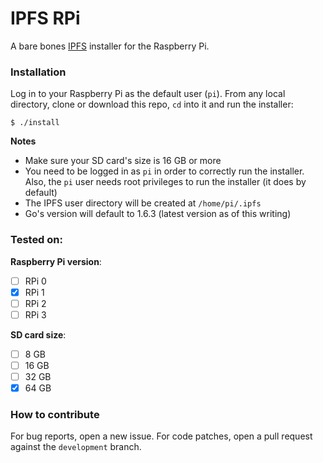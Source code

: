 IPFS RPi
========

A bare bones [IPFS](https://ipfs.io) installer for the Raspberry Pi.

### Installation

Log in to your Raspberry Pi as the default user (`pi`). From any local directory, 
clone or download this repo, `cd` into it and run the installer:

```SHELL
$ ./install
```

**Notes**

* Make sure your SD card's size is 16 GB or more
* You need to be logged in as `pi` in order to correctly run the installer. Also, 
  the `pi` user needs root privileges to run the installer (it does by default)
* The IPFS user directory will be created at `/home/pi/.ipfs`
* Go's version will default to 1.6.3 (latest version as of this writing)

### Tested on:

**Raspberry Pi version**:

- [ ] RPi 0
- [x] RPi 1
- [ ] RPi 2
- [ ] RPi 3

**SD card size**:

- [ ] 8 GB
- [ ] 16 GB
- [ ] 32 GB
- [x] 64 GB

### How to contribute

For bug reports, open a new issue. For code patches, open a pull request against 
the `development` branch.

